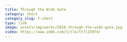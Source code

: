 ```yaml
---
title: Through the Wide Gate
category: short
category_slug: f-short
type: link
image: assets/img/works/2018_through-the-wide-gate.jpg
video: https://www.imdb.com/title/tt7115974/
---
```

